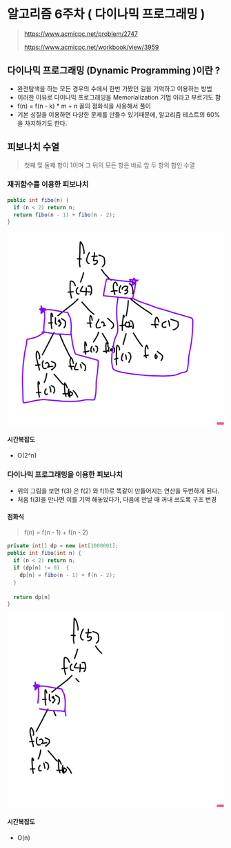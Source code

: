 # 알고리즘 6주차 ( 다이나믹 프로그래밍 )

> https://www.acmicpc.net/problem/2747
>
> https://www.acmicpc.net/workbook/view/3959



## 다이나믹 프로그래밍 (Dynamic Programming )이란 ? 

- 완전탐색을 하는 모든 경우의 수에서 한번 가봤던 길을 기억하고 이용하는 방법
- 이러한 이유로 다이나믹 프로그래밍을 Memorialization  기법 이라고 부르기도 함
- f(n) = f(n - k) * m + n 꼴의 점화식을 사용해서 풀이
- 기본 성질을 이용하면 다양한 문제를 만들수 있기때문에, 알고리즘 테스트의 60%을 차지하기도 한다.



## 피보나치 수열

> 첫째 및 둘째 항이 1이며 그 뒤의 모든 항은 바로 앞 두 항의 합인 수열



### 재귀함수를 이용한 피보나치

``` java
public int fibo(n) {
  if (n < 2) return n;
  return fibo(n - 1) + fibo(n - 2);
}
```

![피보나치](./fibo.png)

#### 시간복잡도 

- O(2^n)



### 다이나믹 프로그래밍을 이용한 피보나치

- 위의 그림을 보면 f(3) 은 f(2) 와 f(1)로 똑같이 만들어지는 연산을 두번하게 된다.
- 처음 f(3)을 만나면 이를 기억 해놓았다가, 다음에 만날 때 꺼내 쓰도록 구조 변경



#### 점화식

> f(n) = f(n - 1) + f(n - 2)



``` java
private int[] dp = new int[1000001];
public int fibo(int n) {
  if (n < 2) return n;
  if (dp[n] != 0)  {
    dp[n] = fibo(n - 1) + f(n - 2);
  }
  
  return dp[n]
}
```

![피보나치 2](./fibo-2.png)

#### 시간복잡도 

- O(n)
